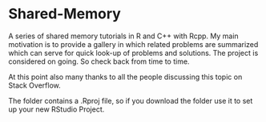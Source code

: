 # Shared-Memory
A series of shared memory tutorials in R and C++ with Rcpp.
My main motivation is to provide a gallery in which related problems are
summarized which can serve for quick look-up of problems and solutions.
The project is considered on going. So check back from time to time.

At this point also many thanks to all the people discussing this topic on Stack Overflow.

The folder contains a .Rproj file, so if you download the folder use it to set
up your new RStudio Project.